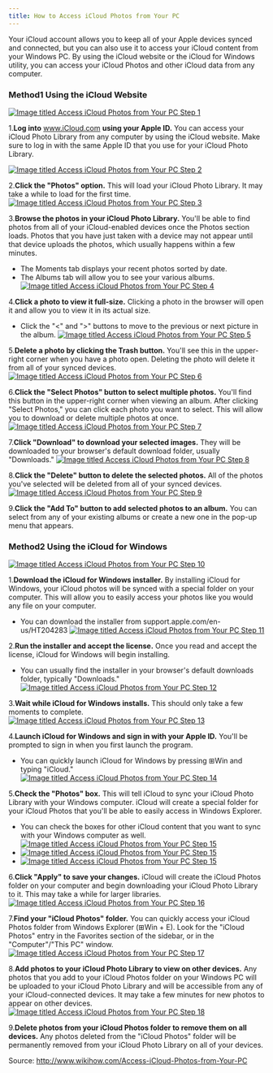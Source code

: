 ```yaml
---
title: How to Access iCloud Photos from Your PC
---
```


Your iCloud account allows you to keep all of your Apple devices synced and connected, but you can also use it to access your iCloud content from your Windows PC. By using the iCloud website or the iCloud for Windows utility, you can access your iCloud Photos and other iCloud data from any computer.

### Method1 Using the iCloud Website

[![](http://pad2.whstatic.com/images/thumb/4/40/Access-iCloud-Photos-from-Your-PC-Step-1-Version-5.jpg/aid4832403-v4-728px-Access-iCloud-Photos-from-Your-PC-Step-1-Version-5.jpg.webp "Image titled Access iCloud Photos from Your PC Step 1")](http://www.wikihow.com/Access-iCloud-Photos-from-Your-PC#/Image:Access-iCloud-Photos-from-Your-PC-Step-1-Version-5.jpg)

1.**Log into** www.iCloud.com **using your Apple ID.**
You can access your iCloud Photo Library from any computer by using the iCloud website. Make sure to log in with the same Apple ID that you use for your iCloud Photo Library.

[![](http://pad1.whstatic.com/images/thumb/3/37/Access-iCloud-Photos-from-Your-PC-Step-2-Version-5.jpg/aid4832403-v4-728px-Access-iCloud-Photos-from-Your-PC-Step-2-Version-5.jpg.webp "Image titled Access iCloud Photos from Your PC Step 2")](http://www.wikihow.com/Access-iCloud-Photos-from-Your-PC#/Image:Access-iCloud-Photos-from-Your-PC-Step-2-Version-5.jpg)

2.**Click the "Photos" option.**
This will load your iCloud Photo Library. It may take a while to load for the first time.
[![](http://pad3.whstatic.com/images/thumb/a/ad/Access-iCloud-Photos-from-Your-PC-Step-3-Version-5.jpg/aid4832403-v4-728px-Access-iCloud-Photos-from-Your-PC-Step-3-Version-5.jpg.webp "Image titled Access iCloud Photos from Your PC Step 3")](http://www.wikihow.com/Access-iCloud-Photos-from-Your-PC#/Image:Access-iCloud-Photos-from-Your-PC-Step-3-Version-5.jpg)

3.**Browse the photos in your iCloud Photo Library.**
You'll be able to find photos from all of your iCloud-enabled devices once the Photos section loads. Photos that you have just taken with a device may not appear until that device uploads the photos, which usually happens within a few minutes.

* The Moments tab displays your recent photos sorted by date.
* The Albums tab will allow you to see your various albums.
[![](http://pad2.whstatic.com/images/thumb/3/38/Access-iCloud-Photos-from-Your-PC-Step-4-Version-5.jpg/aid4832403-v4-728px-Access-iCloud-Photos-from-Your-PC-Step-4-Version-5.jpg.webp "Image titled Access iCloud Photos from Your PC Step 4")](http://www.wikihow.com/Access-iCloud-Photos-from-Your-PC#/Image:Access-iCloud-Photos-from-Your-PC-Step-4-Version-5.jpg)

4.**Click a photo to view it full-size.**
Clicking a photo in the browser will open it and allow you to view it in its actual size.

* Click the "&lt;" and "&gt;" buttons to move to the previous or next picture in the album.
[![](http://pad3.whstatic.com/images/thumb/7/70/Access-iCloud-Photos-from-Your-PC-Step-5-Version-5.jpg/aid4832403-v4-728px-Access-iCloud-Photos-from-Your-PC-Step-5-Version-5.jpg.webp "Image titled Access iCloud Photos from Your PC Step 5")](http://www.wikihow.com/Access-iCloud-Photos-from-Your-PC#/Image:Access-iCloud-Photos-from-Your-PC-Step-5-Version-5.jpg)

5.**Delete a photo by clicking the Trash button.**
You'll see this in the upper-right corner when you have a photo open. Deleting the photo will delete it from all of your synced devices.
[![](http://pad3.whstatic.com/images/thumb/6/6d/Access-iCloud-Photos-from-Your-PC-Step-6-Version-5.jpg/aid4832403-v4-728px-Access-iCloud-Photos-from-Your-PC-Step-6-Version-5.jpg.webp "Image titled Access iCloud Photos from Your PC Step 6")](http://www.wikihow.com/Access-iCloud-Photos-from-Your-PC#/Image:Access-iCloud-Photos-from-Your-PC-Step-6-Version-5.jpg)

6.**Click the "Select Photos" button to select multiple photos.**
You'll find this button in the upper-right corner when viewing an album. After clicking "Select Photos," you can click each photo you want to select. This will allow you to download or delete multiple photos at once. [![](http://pad1.whstatic.com/images/thumb/9/91/Access-iCloud-Photos-from-Your-PC-Step-7-Version-3.jpg/aid4832403-v4-728px-Access-iCloud-Photos-from-Your-PC-Step-7-Version-3.jpg.webp "Image titled Access iCloud Photos from Your PC Step 7")](http://www.wikihow.com/Access-iCloud-Photos-from-Your-PC#/Image:Access-iCloud-Photos-from-Your-PC-Step-7-Version-3.jpg)

7.**Click "Download" to download your selected images.**
They will be downloaded to your browser's default download folder, usually "Downloads."
[![](http://pad1.whstatic.com/images/thumb/b/b0/Access-iCloud-Photos-from-Your-PC-Step-8-Version-3.jpg/aid4832403-v4-728px-Access-iCloud-Photos-from-Your-PC-Step-8-Version-3.jpg.webp "Image titled Access iCloud Photos from Your PC Step 8")](http://www.wikihow.com/Access-iCloud-Photos-from-Your-PC#/Image:Access-iCloud-Photos-from-Your-PC-Step-8-Version-3.jpg)

8.**Click the "Delete" button to delete the selected photos.**
All of the photos you've selected will be deleted from all of your synced devices.
[![](http://pad2.whstatic.com/images/thumb/1/14/Access-iCloud-Photos-from-Your-PC-Step-9-Version-3.jpg/aid4832403-v4-728px-Access-iCloud-Photos-from-Your-PC-Step-9-Version-3.jpg.webp "Image titled Access iCloud Photos from Your PC Step 9")](http://www.wikihow.com/Access-iCloud-Photos-from-Your-PC#/Image:Access-iCloud-Photos-from-Your-PC-Step-9-Version-3.jpg)

9.**Click the "Add To" button to add selected photos to an album.**
You can select from any of your existing albums or create a new one in the pop-up menu that appears.

### Method2 Using the iCloud for Windows

[![](http://pad2.whstatic.com/images/thumb/4/4b/Access-iCloud-Photos-from-Your-PC-Step-10-Version-3.jpg/aid4832403-v4-728px-Access-iCloud-Photos-from-Your-PC-Step-10-Version-3.jpg.webp "Image titled Access iCloud Photos from Your PC Step 10")](http://www.wikihow.com/Access-iCloud-Photos-from-Your-PC#/Image:Access-iCloud-Photos-from-Your-PC-Step-10-Version-3.jpg)

1.**Download the iCloud for Windows installer.**
By installing iCloud for Windows, your iCloud photos will be synced with a special folder on your computer. This will allow you to easily access your photos like you would any file on your computer.

* You can download the installer from
support.apple.com/en-us/HT204283
[![](http://pad1.whstatic.com/images/thumb/4/48/Access-iCloud-Photos-from-Your-PC-Step-11-Version-3.jpg/aid4832403-v4-728px-Access-iCloud-Photos-from-Your-PC-Step-11-Version-3.jpg.webp "Image titled Access iCloud Photos from Your PC Step 11")](http://www.wikihow.com/Access-iCloud-Photos-from-Your-PC#/Image:Access-iCloud-Photos-from-Your-PC-Step-11-Version-3.jpg)

2.**Run the installer and accept the license.**
Once you read and accept the license, iCloud for Windows will begin installing.

* You can usually find the installer in your browser's default downloads folder, typically "Downloads."
[![](http://pad2.whstatic.com/images/thumb/a/a8/Access-iCloud-Photos-from-Your-PC-Step-12-Version-3.jpg/aid4832403-v4-728px-Access-iCloud-Photos-from-Your-PC-Step-12-Version-3.jpg.webp "Image titled Access iCloud Photos from Your PC Step 12")](http://www.wikihow.com/Access-iCloud-Photos-from-Your-PC#/Image:Access-iCloud-Photos-from-Your-PC-Step-12-Version-3.jpg)

3.**Wait while iCloud for Windows installs.**
This should only take a few moments to complete.
[![](http://pad3.whstatic.com/images/thumb/5/59/Access-iCloud-Photos-from-Your-PC-Step-13-Version-3.jpg/aid4832403-v4-728px-Access-iCloud-Photos-from-Your-PC-Step-13-Version-3.jpg.webp "Image titled Access iCloud Photos from Your PC Step 13")](http://www.wikihow.com/Access-iCloud-Photos-from-Your-PC#/Image:Access-iCloud-Photos-from-Your-PC-Step-13-Version-3.jpg)

4.**Launch iCloud for Windows and sign in with your Apple ID.**
You'll be prompted to sign in when you first launch the program.

* You can quickly launch iCloud for Windows by pressing ⊞Win and typing "iCloud."
[![](http://pad3.whstatic.com/images/thumb/8/8d/Access-iCloud-Photos-from-Your-PC-Step-14-Version-3.jpg/aid4832403-v4-728px-Access-iCloud-Photos-from-Your-PC-Step-14-Version-3.jpg.webp "Image titled Access iCloud Photos from Your PC Step 14")](http://www.wikihow.com/Access-iCloud-Photos-from-Your-PC#/Image:Access-iCloud-Photos-from-Your-PC-Step-14-Version-3.jpg)

5.**Check the "Photos" box.**
This will tell iCloud to sync your iCloud Photo Library with your Windows computer. iCloud will create a special folder for your iCloud Photos that you'll be able to easily access in Windows Explorer.

* You can check the boxes for other iCloud content that you want to sync with your Windows computer as well.
[![](http://pad3.whstatic.com/images/thumb/0/0a/Access-iCloud-Photos-from-Your-PC-Step-15.jpg/aid4832403-v4-728px-Access-iCloud-Photos-from-Your-PC-Step-15.jpg.webp "Image titled Access iCloud Photos from Your PC Step 15")](http://www.wikihow.com/Access-iCloud-Photos-from-Your-PC#/Image:Access-iCloud-Photos-from-Your-PC-Step-15.jpg)
* [![](http://pad3.whstatic.com/images/thumb/0/0a/Access-iCloud-Photos-from-Your-PC-Step-15.jpg/aid4832403-v4-728px-Access-iCloud-Photos-from-Your-PC-Step-15.jpg.webp "Image titled Access iCloud Photos from Your PC Step 15")](http://www.wikihow.com/Access-iCloud-Photos-from-Your-PC#/Image:Access-iCloud-Photos-from-Your-PC-Step-15.jpg)
* [![](http://pad3.whstatic.com/images/thumb/0/0a/Access-iCloud-Photos-from-Your-PC-Step-15.jpg/aid4832403-v4-728px-Access-iCloud-Photos-from-Your-PC-Step-15.jpg.webp "Image titled Access iCloud Photos from Your PC Step 15")](http://www.wikihow.com/Access-iCloud-Photos-from-Your-PC#/Image:Access-iCloud-Photos-from-Your-PC-Step-15.jpg)

6.**Click "Apply" to save your changes.**
iCloud will create the iCloud Photos folder on your computer and begin downloading your iCloud Photo Library to it. This may take a while for larger libraries.
[![](http://pad2.whstatic.com/images/thumb/e/e5/Access-iCloud-Photos-from-Your-PC-Step-16.jpg/aid4832403-v4-728px-Access-iCloud-Photos-from-Your-PC-Step-16.jpg.webp "Image titled Access iCloud Photos from Your PC Step 16")](http://www.wikihow.com/Access-iCloud-Photos-from-Your-PC#/Image:Access-iCloud-Photos-from-Your-PC-Step-16.jpg)

7.**Find your "iCloud Photos" folder.**
You can quickly access your iCloud Photos folder from Windows Explorer \(⊞Win + E\). Look for the "iCloud Photos" entry in the Favorites section of the sidebar, or in the "Computer"/"This PC" window.
[![](http://pad2.whstatic.com/images/thumb/6/68/Access-iCloud-Photos-from-Your-PC-Step-17.jpg/aid4832403-v4-728px-Access-iCloud-Photos-from-Your-PC-Step-17.jpg.webp "Image titled Access iCloud Photos from Your PC Step 17")](http://www.wikihow.com/Access-iCloud-Photos-from-Your-PC#/Image:Access-iCloud-Photos-from-Your-PC-Step-17.jpg)

8.**Add photos to your iCloud Photo Library to view on other devices.**
Any photos that you add to your iCloud Photos folder on your Windows PC will be uploaded to your iCloud Photo Library and will be accessible from any of your iCloud-connected devices. It may take a few minutes for new photos to appear on other devices.
[![](http://pad2.whstatic.com/images/thumb/9/9e/Access-iCloud-Photos-from-Your-PC-Step-18.jpg/aid4832403-v4-728px-Access-iCloud-Photos-from-Your-PC-Step-18.jpg.webp "Image titled Access iCloud Photos from Your PC Step 18")](http://www.wikihow.com/Access-iCloud-Photos-from-Your-PC#/Image:Access-iCloud-Photos-from-Your-PC-Step-18.jpg)

9.**Delete photos from your iCloud Photos folder to remove them on all devices.**
Any photos deleted from the "iCloud Photos" folder will be permanently removed from your iCloud Photo Library on all of your devices.

Source: http://www.wikihow.com/Access-iCloud-Photos-from-Your-PC



